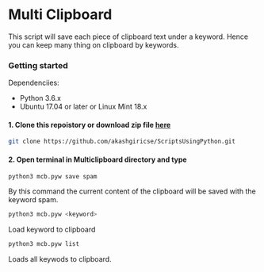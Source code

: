 # Multi Clipboard 
This script will save each piece of clipboard text under a keyword. 
Hence you can keep many thing on clipboard by keywords.


### Getting started
Dependenciies:
- Python 3.6.x
- Ubuntu 17.04 or later or Linux Mint 18.x 

#### 1. Clone this repoistory or download zip file [here](https://github.com/akashgiricse/ScriptsUsingPython/archive/master.zip)
```bash
git clone https://github.com/akashgiricse/ScriptsUsingPython.git
```

#### 2. Open terminal in Multiclipboard directory and type
```bash
python3 mcb.pyw save spam
```
By this command the current content of the clipboard
will be saved with the keyword spam.

```bash
python3 mcb.pyw <keyword>
```
Load keyword to clipboard

```bash
python3 mcb.pyw list
```
Loads all keywods to clipboard.